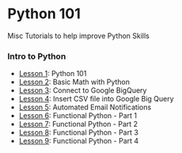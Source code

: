 # Python 101

Misc Tutorials to help improve Python Skills

### Intro to Python

- [Lesson 1](https://github.com/papagorgio23/Python_101/blob/main/intro/01_Python_101.ipynb): Python 101
- [Lesson 2](https://github.com/papagorgio23/Python_101/blob/main/intro/02_Python_Math_101.ipynb): Basic Math with Python
- [Lesson 3](https://github.com/papagorgio23/Python_101/blob/main/intro/03_Connect_to_GBQ.ipynb): Connect to Google BigQuery
- [Lesson 4](https://github.com/papagorgio23/Python_101/blob/main/intro/04_Austen_GBQ_Upload.ipynb): Insert CSV file into Google Big Query
- [Lesson 5](https://github.com/papagorgio23/Python_101/blob/main/intro/05_E_mail_Notification_Template_Update_to_GBQ_.ipynb): Automated Email Notifications
- [Lesson 6](https://github.com/papagorgio23/Python101/blob/main/Functional_Introduction_To_Python_Section_1(Introductory_Concepts).ipynb): Functional Python - Part 1
- [Lesson 7](https://github.com/papagorgio23/Python101/blob/main/Functional_Introduction_To_Python_Section_2(Functions).ipynb): Functional Python - Part 2
- [Lesson 8](https://github.com/papagorgio23/Python101/blob/main/Functional_Introduction_To_Python_Section_3(Control_Structures).ipynb): Functional Python - Part 3
- [Lesson 9](https://github.com/papagorgio23/Python101/blob/main/Functional_Introduction_To_Python_Section_4(Intermediate_Topics).ipynb): Functional Python - Part 4
